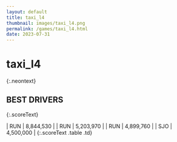 ```yaml
---
layout: default
title: taxi_l4
thumbnail: images/taxi_l4.png
permalink: /games/taxi_l4.html
date: 2023-07-31
---
```


# taxi_l4 
{:.neontext}

## BEST DRIVERS
{:.scoreText}

| RUN | 8,844,530 | 
| RUN | 5,203,970 | 
| RUN | 4,899,760 | 
| SJO | 4,500,000 | 
{:.scoreText .table .td}
